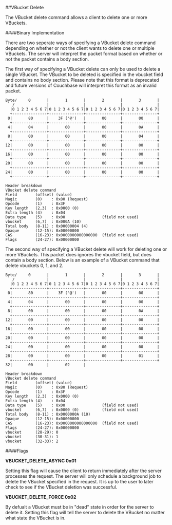 
##VBucket Delete

The VBucket delete command allows a client to delete one or more VBuckets.

####Binary Implementation

There are two seperate ways of specifying a VBucket delete command depending on whether or not the client wants to delete one or multiple VBuckets. The server will interpret the packet format based on whether or not the packet contains a body section.

The first way of specifying a VBucket delete can only be used to delete a single VBucket. The VBucket to be deleted is specified in the vbucket field and contains no body section. Please note that this format is deprecated and future versions of Couchbase will interpret this format as an invalid packet.


    Byte/     0       |       1       |       2       |       3       |
       /              |               |               |               |
      |0 1 2 3 4 5 6 7|0 1 2 3 4 5 6 7|0 1 2 3 4 5 6 7|0 1 2 3 4 5 6 7|
      +---------------+---------------+---------------+---------------+
     0|       80      |    3F ('@')   |       00      |       00      |
      +---------------+---------------+---------------+---------------+
     4|       04      |       00      |       00      |       0A      |
      +---------------+---------------+---------------+---------------+
     8|       00      |       00      |       00      |       04      |
      +---------------+---------------+---------------+---------------+
    12|       00      |       00      |       00      |       00      |
      +---------------+---------------+---------------+---------------+
    16|       00      |       00      |       00      |       00      |
      +---------------+---------------+---------------+---------------+
    20|       00      |       00      |       00      |       00      |
      +---------------+---------------+---------------+---------------+
    24|       00      |       00      |       00      |       00      |
      +---------------+---------------+---------------+---------------+

    Header breakdown
    VBucket delete command
    Field        (offset) (value)
    Magic        (0)    : 0x80 (Request)
    Opcode       (1)    : 0x3F
    Key length   (2,3)  : 0x0000 (0)
    Extra length (4)    : 0x04
    Data type    (5)    : 0x00                (field not used)
    vbucket      (6,7)  : 0x000A (10)
    Total body   (8-11) : 0x00000004 (4)
    Opaque       (12-15): 0x00000000
    CAS          (16-23): 0x0000000000000000  (field not used)
    Flags        (24-27): 0x00000000

The second way of specifying a VBucket delete will work for deleting one or more VBuckets. This packet does ignores the vbucket field, but does contain a body section. Below is an example of a VBucket command that delete vbuckets 0, 1, and 2.

    Byte/     0       |       1       |       2       |       3       |
       /              |               |               |               |
      |0 1 2 3 4 5 6 7|0 1 2 3 4 5 6 7|0 1 2 3 4 5 6 7|0 1 2 3 4 5 6 7|
      +---------------+---------------+---------------+---------------+
     0|       80      |    3F ('@')   |       00      |       00      |
      +---------------+---------------+---------------+---------------+
     4|       04      |       00      |       00      |       00      |
      +---------------+---------------+---------------+---------------+
     8|       00      |       00      |       00      |       0A      |
      +---------------+---------------+---------------+---------------+
    12|       00      |       00      |       00      |       00      |
      +---------------+---------------+---------------+---------------+
    16|       00      |       00      |       00      |       00      |
      +---------------+---------------+---------------+---------------+
    20|       00      |       00      |       00      |       00      |
      +---------------+---------------+---------------+---------------+
    24|       00      |       00      |       00      |       00      |
      +---------------+---------------+---------------+---------------+
    28|       00      |       00      |       00      |       01      |
      +---------------+---------------+---------------+---------------+
    32|       00      |       02      |

    Header breakdown
    VBucket delete command
    Field        (offset) (value)
    Magic        (0)    : 0x80 (Request)
    Opcode       (1)    : 0x3F
    Key length   (2,3)  : 0x0000 (0)
    Extra length (4)    : 0x04
    Data type    (5)    : 0x00                (field not used)
    vbucket      (6,7)  : 0x0000 (0)          (field not used)
    Total body   (8-11) : 0x0000000A (10)
    Opaque       (12-15): 0x00000000
    CAS          (16-23): 0x0000000000000000  (field not used)
    Flags        (24-27): 0x00000000
    vbucket      (28-29): 0
    vbucket      (30-31): 1
    vbucket      (32-33): 2

####Flags

**VBUCKET_DELETE_ASYNC 0x01**

Setting this flag will cause the client to return immediately after the server processes the request. The server will only schedule a background job to delete the VBucket specified in the request. It is up to the user to later check to see if the VBucket deletion was successful.

**VBUCKET_DELETE_FORCE 0x02**

By defualt a VBucket must be in "dead" state in order for the server to delete it. Setting this flag will tell the server to delete the VBucket no matter what state the VBucket is in.


